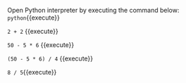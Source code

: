 Open Python interpreter by executing the command below:
`python`{{execute}} 

`2 + 2` {{execute}} 

`50 - 5 * 6` {{execute}} 

`(50 - 5 * 6) / 4` {{execute}} 

`8 / 5`{{execute}} 
